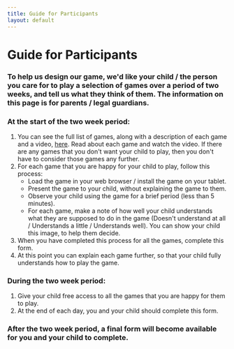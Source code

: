 ```yaml
---
title: Guide for Participants
layout: default
---
```

<div>
<h1>Guide for Participants</h1>
<h3>To help us design our game, we'd like your child / the person you care for to play a selection of games over a period of two weeks, and tell us what they think of them. The information on this page is for parents / legal guardians.</h3>
<h3></h3>
<h3>At the start of the two week period:</h3>
<ol>
<li>You can see the full list of games, along with a description of each game and a video, <a href="{{site.url}}/games">here</a>. Read about each game and watch the video. If there are any games that you don't want your child to play, then you don't have to consider those games any further.</li>
<li>For each game that you are happy for your child to play, follow this process:
<ul>
<li>Load the game in your web browser / install the game on your tablet.</li>
<li>Present the game to your child, without explaining the game to them.</li>
<li>Observe your child using the game for a brief period (less than 5 minutes).</li>
<li>For each game, make a note of how well your child understands what they are supposed to do in the game (Doesn't understand at all / Understands a little / Understands well). You can show your child this image, to help them decide.</li>
</ul>
<li>When you have completed this process for all the games, complete this form.</li>
<li>At this point you can explain each game further, so that your child fully understands how to play the game.</li>
</li>
</ol>
<h3>During the two week period:</h3>
<ol>
<li>Give your child free access to all the games that you are happy for them to play.</li>
<li>At the end of each day, you and your child should complete this form.</li>
</ol>
<h3>After the two week period, a final form will become available for you and your child to complete.</h3>
</div>
